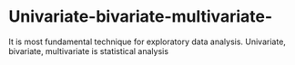 # Univariate-bivariate-multivariate-
It is most fundamental technique for exploratory data analysis. Univariate, bivariate, multivariate is statistical analysis 
